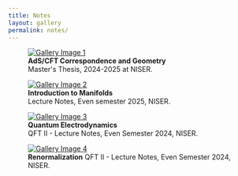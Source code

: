 ```yaml
---
title: Notes 
layout: gallery
permalink: notes/
---
```

<div class="gallery note-gallery">
    <div class="gallery-container">
        <!-- <h2>Some p5.js stuff:</h2> -->
        <div class="gallery-item">
            <figure>
                <a href="{{ '../assets/docs/2011106_MSc_Thesis.pdf' | relative_url }}" target="_blank">
                  <img src="{{ '../assets/images/gallery/notes/adscft.png' | relative_url }}" alt="Gallery Image 1">
                </a>
                <figcaption><b>AdS/CFT Correspondence and Geometry</b> <br> Master's Thesis, 2024-2025 at NISER.</figcaption>
            </figure>
        </div>
        <div class="gallery-item">
            <figure>
                <a href="{{ '../assets/docs/dg_notes.pdf' | relative_url }}" target="_blank">
                  <img src="{{ '../assets/images/gallery/notes/manifolds.png' | relative_url }}" alt="Gallery Image 2">
                </a>
                <figcaption><b>Introduction to Manifolds</b> <br> Lecture Notes, Even semester 2025, NISER.</figcaption>
            </figure>
        </div>
        <div class="gallery-item">
            <figure>
                <a href="{{ '../assets/docs/qed.djvu' | relative_url }}" target="_blank">
                  <img src="{{ '../assets/images/gallery/notes/qed.png' | relative_url }}" alt="Gallery Image 3">
                </a>
                <figcaption><b>Quantum Electrodynamics</b> <br> QFT II - Lecture Notes, Even Semester 2024, NISER.</figcaption>
            </figure>
        </div>
        <div class="gallery-item">
            <figure>
                <a href="{{ '../assets/docs/renormalization.djvu' | relative_url }}" target="_blank">
                  <img src="{{ '../assets/images/gallery/notes/renorm.png' | relative_url }}" alt="Gallery Image 4">
                </a>
                <figcaption><b>Renormalization</b> QFT II - Lecture Notes, Even Semester 2024, NISER. <br></figcaption>
            </figure>
        </div>
    </div>
</div>
